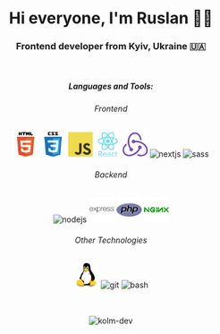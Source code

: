 <h1 align="center">Hi everyone, I'm Ruslan 👋🏻</h1>
<h3 align="center">Frontend developer from Kyiv, Ukraine 🇺🇦</h3>
</br>
<!-- Languages and Tools -->
<h5 align="center">Languages and Tools:</h5>


<!-- Frontend Technologies -->
<h6 align="center">Frontend</h6>
<p align="center">
  <!-- HTML -->
  <img src="https://raw.githubusercontent.com/devicons/devicon/master/icons/html5/html5-original-wordmark.svg" alt="html5" width="45" height="45"/>
  <!-- CSS -->
  <img src="https://raw.githubusercontent.com/devicons/devicon/master/icons/css3/css3-original-wordmark.svg" alt="css3" width="45" height="45"/>
  <!-- JavaScript -->
  <img src="https://raw.githubusercontent.com/devicons/devicon/master/icons/javascript/javascript-original.svg" alt="javascript" width="45" height="45"/>
  <!-- React -->
  <img src="https://raw.githubusercontent.com/devicons/devicon/master/icons/react/react-original-wordmark.svg" alt="react" width="45" height="45"/>
  <!-- Redux -->
  <img src="https://raw.githubusercontent.com/devicons/devicon/master/icons/redux/redux-original.svg" alt="redux" width="45" height="45"/>
  <!-- Next.js -->
  <img src="https://cdn.worldvectorlogo.com/logos/nextjs-2.svg" alt="nextjs" width="45" height="45"/>
  <!-- SASS -->
  <img src="https://cdn.jsdelivr.net/gh/devicons/devicon/icons/sass/sass-original.svg" alt="sass" height="45"/>
</p>

<!-- Backend Technologies -->
<h6 align="center">Backend</h6>
<p align="center">
  <!-- Node.js -->
  <img src="https://cdn.jsdelivr.net/gh/devicons/devicon/icons/nodejs/nodejs-original.svg" alt="nodejs" height="45"/>
  <!-- Express.js -->
  <img src="https://raw.githubusercontent.com/devicons/devicon/master/icons/express/express-original-wordmark.svg" alt="express" width="45" height="45"/>
  <!-- PHP -->
  <img src="https://raw.githubusercontent.com/devicons/devicon/master/icons/php/php-original.svg" alt="php" width="45" height="45"/>
  <!-- Nginx -->
  <img src="https://raw.githubusercontent.com/devicons/devicon/master/icons/nginx/nginx-original.svg" alt="nginx" width="45" height="45"/>
</p>

<!-- Other Technologies -->
<h6 align="center">Other Technologies</h6>
<p align="center">
  <!-- Linux -->
  <img src="https://raw.githubusercontent.com/devicons/devicon/master/icons/linux/linux-original.svg" alt="linux" width="45" height="45"/>
  <!-- Git -->
  <img src="https://www.vectorlogo.zone/logos/git-scm/git-scm-icon.svg" alt="git" width="45" height="45"/>
  <!-- Bash -->
  <img src="https://cdn.jsdelivr.net/gh/devicons/devicon/icons/bash/bash-original.svg" alt="bash" height="45"/>
</p>

</br>
<!-- GitHub Stats -->
<p align="center">
  <img align="center" src="https://github-readme-stats.vercel.app/api/top-langs?username=kolm-dev&show_icons=true&locale=en&layout=compact" alt="kolm-dev" />
</p>
